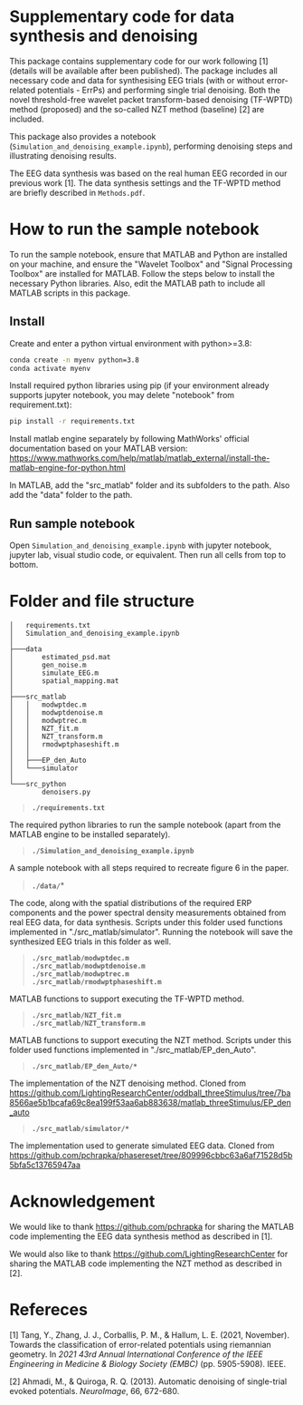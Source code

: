# Supplementary code for data synthesis and denoising

This package contains supplementary code for our work following [1] (details will be available after been published). The package includes all necessary code and data for synthesising EEG trials (with or without error-related potentials - ErrPs) and performing single trial denoising. Both the novel threshold-free wavelet packet transform-based denoising (TF-WPTD) method (proposed) and the so-called NZT method (baseline) [2] are included.

This package also provides a notebook (`Simulation_and_denoising_example.ipynb`), performing denoising steps and illustrating denoising results. 

The EEG data synthesis was based on the real human EEG recorded in our previous work [1]. The data synthesis settings and the TF-WPTD method are briefly described in `Methods.pdf`.

# How to run the sample notebook

To run the sample notebook, ensure that MATLAB and Python are installed on your machine, and ensure the "Wavelet Toolbox" and "Signal Processing Toolbox" are installed for MATLAB. Follow the steps below to install the necessary Python libraries. Also, edit the MATLAB path to include all MATLAB scripts in this package.

## Install

Create and enter a python virtual environment with python>=3.8:

```bash
conda create -n myenv python=3.8
conda activate myenv
```

Install required python libraries using pip (if your environment already supports jupyter notebook, you may delete "notebook" from requirement.txt):

```bash
pip install -r requirements.txt
```

Install matlab engine separately by following MathWorks' official documentation based on your MATLAB version:
https://www.mathworks.com/help/matlab/matlab_external/install-the-matlab-engine-for-python.html

In MATLAB, add the "src_matlab" folder and its subfolders to the path. Also add the "data" folder to the path.

## Run sample notebook
Open `Simulation_and_denoising_example.ipynb` with jupyter notebook, jupyter lab, visual studio code, or equivalent. Then run all cells from top to bottom.

# Folder and file structure
```
│   requirements.txt
│   Simulation_and_denoising_example.ipynb
│
├───data
│       estimated_psd.mat
│       gen_noise.m
│       simulate_EEG.m
│       spatial_mapping.mat
│
├───src_matlab
│   │   modwptdec.m
│   │   modwptdenoise.m
│   │   modwptrec.m
│   │   NZT_fit.m
│   │   NZT_transform.m
│   │   rmodwptphaseshift.m
│   │
│   ├───EP_den_Auto
│   └───simulator
│
└───src_python
        denoisers.py
```

> **`./requirements.txt`** <p>

The required python libraries to run the sample notebook (apart from the MATLAB engine to be installed separately).

> **`./Simulation_and_denoising_example.ipynb`** <p>

A sample notebook with all steps required to recreate figure 6 in the paper.

> **`./data/`*** <p>

The code, along with the spatial distributions of the required ERP components and the power spectral density measurements obtained from real EEG data, for data synthesis. Scripts under this folder used functions implemented in "./src_matlab/simulator". Running the notebook will save the synthesized EEG trials in this folder as well.

> **`./src_matlab/modwptdec.m`** <br>
**`./src_matlab/modwptdenoise.m`** <br> 
**`./src_matlab/modwptrec.m`** <br> 
**`./src_matlab/rmodwptphaseshift.m`** <p>

MATLAB functions to support executing the TF-WPTD method.

> **`./src_matlab/NZT_fit.m`** <br>
**`./src_matlab/NZT_transform.m`** <p> 

MATLAB functions to support executing the NZT method. Scripts under this folder used functions implemented in "./src_matlab/EP_den_Auto".

> **`./src_matlab/EP_den_Auto/*`** <p>

The implementation of the NZT denoising method. Cloned from https://github.com/LightingResearchCenter/oddball_threeStimulus/tree/7ba8566ae5b1bcafa69c8ea199f53aa6ab883638/matlab_threeStimulus/EP_den_auto

> **`./src_matlab/simulator/*`** <p>

The implementation used to generate simulated EEG data. Cloned from https://github.com/pchrapka/phasereset/tree/809996cbbc63a6af71528d5b5bfa5c13765947aa

# Acknowledgement

We would like to thank https://github.com/pchrapka for sharing the MATLAB code implementing the EEG data synthesis method as described in [1].

We would also like to thank https://github.com/LightingResearchCenter for sharing the MATLAB code implementing the NZT method as described in [2].

# Refereces

[1] Tang, Y., Zhang, J. J., Corballis, P. M., & Hallum, L. E. (2021, November). Towards the 
classification of error-related potentials using riemannian geometry. In _2021 43rd Annual International 
Conference of the IEEE Engineering in Medicine & Biology Society (EMBC)_ (pp. 5905-5908). IEEE.

[2] Ahmadi, M., & Quiroga, R. Q. (2013). Automatic denoising of single-trial evoked potentials. 
_NeuroImage_, 66, 672-680.
